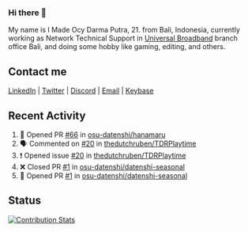 ### Hi there 👋

My name is I Made Ocy Darma Putra, 21. from Bali, Indonesia, currently working as Network Technical Support in [Universal Broadband](https://universal.net.id) branch office Bali, and doing some hobby like gaming, editing, and others.

## Contact me

[LinkedIn](https://linkedin.com/in/troke) | [Twitter](https://twitter.com/darma_ochi) | [Discord](https://link.troke.id/discord) | <a href="mailto:ochi@troke.id">Email</a> | [Keybase](https://keybase.io/troke)

## Recent Activity

<!--START_SECTION:activity-->
1. 💪 Opened PR [#66](https://github.com/osu-datenshi/hanamaru/pull/66) in [osu-datenshi/hanamaru](https://github.com/osu-datenshi/hanamaru)
2. 🗣 Commented on [#20](https://github.com/thedutchruben/TDRPlaytime/issues/20) in [thedutchruben/TDRPlaytime](https://github.com/thedutchruben/TDRPlaytime)
3. ❗️ Opened issue [#20](https://github.com/thedutchruben/TDRPlaytime/issues/20) in [thedutchruben/TDRPlaytime](https://github.com/thedutchruben/TDRPlaytime)
4. ❌ Closed PR [#1](https://github.com/osu-datenshi/datenshi-seasonal/pull/1) in [osu-datenshi/datenshi-seasonal](https://github.com/osu-datenshi/datenshi-seasonal)
5. 💪 Opened PR [#1](https://github.com/osu-datenshi/datenshi-seasonal/pull/1) in [osu-datenshi/datenshi-seasonal](https://github.com/osu-datenshi/datenshi-seasonal)
<!--END_SECTION:activity-->

## Status

[![Contribution Stats](https://github-contribution-stats.vercel.app/api/?username=troke12)](https://github.com/LordDashMe/github-contribution-stats/)
